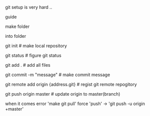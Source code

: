 git setup is very hard ..

guide

make folder

into folder 

git init # make local repository

git status # figure git status

git add . # add all files

git commit -m "message" # make commit message

git remote add origin {address.git} # regist git remote repogitory

git push origin master # update origin to master(branch)

when it comes error 'make git pull' force 'push' -> 'git push -u origin +master'
